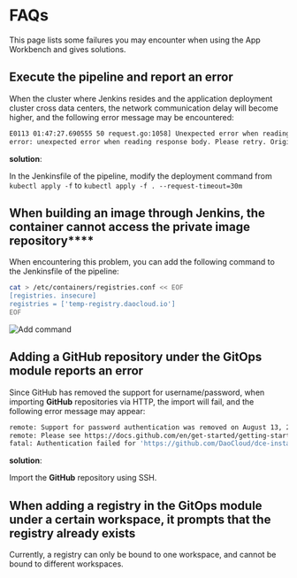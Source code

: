# FAQs

This page lists some failures you may encounter when using the App Workbench and gives solutions.

## Execute the pipeline and report an error

When the cluster where Jenkins resides and the application deployment cluster cross data centers, the network communication delay will become higher, and the following error message may be encountered:

```bash
E0113 01:47:27.690555 50 request.go:1058] Unexpected error when reading response body: net/http: request canceled (Client.Timeout or context cancellation while reading body)
error: unexpected error when reading response body. Please retry. Original error: net/http: request canceled (Client.Timeout or context cancellation while reading body)
```

**solution**:

In the Jenkinsfile of the pipeline, modify the deployment command from `kubectl apply -f` to `kubectl apply -f . --request-timeout=30m`

## When building an image through Jenkins, the container cannot access the private image repository****

When encountering this problem, you can add the following command to the Jenkinsfile of the pipeline:

```bash
cat > /etc/containers/registries.conf << EOF
[registries. insecure]
registries = ['temp-registry.daocloud.io']
EOF
```

![Add command](https://docs.daocloud.io/daocloud-docs-images/docs/amamba/images/faq01.png)

## Adding a GitHub repository under the GitOps module reports an error

Since GitHub has removed the support for username/password, when importing **GitHub** repositories via HTTP, the import will fail, and the following error message may appear:

```bash
remote: Support for password authentication was removed on August 13, 2021.
remote: Please see https://docs.github.com/en/get-started/getting-started-with-git/about-remote-repositories#cloning-with-https-urls for information on currently recommended modes of authentication.
fatal: Authentication failed for 'https://github.com/DaoCloud/dce-installer.git/'
```

**solution**:

Import the **GitHub** repository using SSH.

## When adding a registry in the GitOps module under a certain workspace, it prompts that the registry already exists

Currently, a registry can only be bound to one workspace, and cannot be bound to different workspaces.
